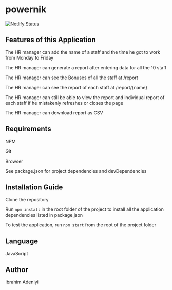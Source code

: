 # powernik

[![Netlify Status](https://api.netlify.com/api/v1/badges/75bb8cd4-985f-49b0-9c9d-dcc9684f353a/deploy-status)](https://app.netlify.com/sites/powernik/deploys)



## Features of this Application

The HR manager can add the name of a staff and the time he got to work from Monday to Friday

The HR manager can generate a report after entering data for all the 10 staff

The HR manager can see the Bonuses of all the staff at /report

The HR manager can see the report of each staff at /report/{name}

The HR manager can still be able to view the report and individual report of each staff if he mistakenly refreshes or closes the page

The HR manager can download report as CSV


## Requirements

NPM

Git

Browser

See package.json for project dependencies and devDependencies


## Installation Guide

Clone the repository

Run `npm install`  in the root folder of the project to install all the application dependencies listed in package.json

To test the application, run `npm start` from the root of the project folder 


## Language
JavaScript

## Author
Ibrahim Adeniyi